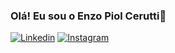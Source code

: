 ### Olá! Eu sou o Enzo Piol Cerutti👋

[![Linkedin](https://img.shields.io/badge/LinkedIn-0077B5?style=for-the-badge&logo=linkedin&logoColor=white)](https://www.linkedin.com/in/enzo-piol-cerutti-b4ba8a345/)
[![Instagram](https://img.shields.io/badge/Instagram-E4405F?style=for-the-badge&logo=instagram&logoColor=white)](https://www.instagram.com/enzocerutti_/)
